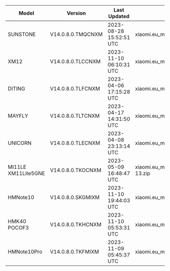 | Model | Version | Last Updated | File Name | Size | Download Link |
| ---- | ---- | ---- | ---- | ---- | ---- |
| SUNSTONE | V14.0.8.0.TMQCNXM | 2023-08-28 15:52:51 UTC | xiaomi.eu_multi_SUNSTONE_V14.0.8.0.TMQCNXM_v14-13.zip | 4.1 GB | [SourceForge](https://sourceforge.net/projects/xiaomi-eu-multilang-miui-roms/files/xiaomi.eu/MIUI-STABLE-RELEASES/MIUIv14/xiaomi.eu_multi_SUNSTONE_V14.0.8.0.TMQCNXM_v14-13.zip/download) |
| XM12 | V14.0.8.0.TLCCNXM | 2023-11-10 06:10:31 UTC | xiaomi.eu_multi_XM12_V14.0.8.0.TLCCNXM_v14-13.zip | 5.0 GB | [SourceForge](https://sourceforge.net/projects/xiaomi-eu-multilang-miui-roms/files/xiaomi.eu/MIUI-STABLE-RELEASES/MIUIv14/xiaomi.eu_multi_XM12_V14.0.8.0.TLCCNXM_v14-13.zip/download) |
| DITING | V14.0.8.0.TLFCNXM | 2023-04-06 17:15:28 UTC | xiaomi.eu_multi_DITING_V14.0.8.0.TLFCNXM_v14-13.zip | 5.1 GB | [SourceForge](https://sourceforge.net/projects/xiaomi-eu-multilang-miui-roms/files/xiaomi.eu/MIUI-STABLE-RELEASES/MIUIv14/xiaomi.eu_multi_DITING_V14.0.8.0.TLFCNXM_v14-13.zip/download) |
| MAYFLY | V14.0.8.0.TLTCNXM | 2023-04-17 14:31:50 UTC | xiaomi.eu_multi_MAYFLY_V14.0.8.0.TLTCNXM_v14-13.zip | 5.2 GB | [SourceForge](https://sourceforge.net/projects/xiaomi-eu-multilang-miui-roms/files/xiaomi.eu/MIUI-STABLE-RELEASES/MIUIv14/xiaomi.eu_multi_MAYFLY_V14.0.8.0.TLTCNXM_v14-13.zip/download) |
| UNICORN | V14.0.8.0.TLECNXM | 2023-04-08 23:13:14 UTC | xiaomi.eu_multi_UNICORN_V14.0.8.0.TLECNXM_v14-13.zip | 5.3 GB | [SourceForge](https://sourceforge.net/projects/xiaomi-eu-multilang-miui-roms/files/xiaomi.eu/MIUI-STABLE-RELEASES/MIUIv14/xiaomi.eu_multi_UNICORN_V14.0.8.0.TLECNXM_v14-13.zip/download) |
| MI11LE XM11Lite5GNE | V14.0.8.0.TKOCNXM | 2023-05-09 16:48:47 UTC | xiaomi.eu_multi_MI11LE_XM11Lite5GNE_V14.0.8.0.TKOCNXM_v14-13.zip | 4.7 GB | [SourceForge](https://sourceforge.net/projects/xiaomi-eu-multilang-miui-roms/files/xiaomi.eu/MIUI-STABLE-RELEASES/MIUIv14/xiaomi.eu_multi_MI11LE_XM11Lite5GNE_V14.0.8.0.TKOCNXM_v14-13.zip/download) |
| HMNote10 | V14.0.8.0.SKGMIXM | 2023-11-10 19:44:03 UTC | xiaomi.eu_multi_HMNote10_V14.0.8.0.SKGMIXM_v14-12.zip | 3.7 GB | [SourceForge](https://sourceforge.net/projects/xiaomi-eu-multilang-miui-roms/files/xiaomi.eu/MIUI-STABLE-RELEASES/MIUIv14/xiaomi.eu_multi_HMNote10_V14.0.8.0.SKGMIXM_v14-12.zip/download) |
| HMK40 POCOF3 | V14.0.8.0.TKHCNXM | 2023-11-10 05:53:31 UTC | xiaomi.eu_multi_HMK40_POCOF3_V14.0.8.0.TKHCNXM_v14-13.zip | 4.3 GB | [SourceForge](https://sourceforge.net/projects/xiaomi-eu-multilang-miui-roms/files/xiaomi.eu/MIUI-STABLE-RELEASES/MIUIv14/xiaomi.eu_multi_HMK40_POCOF3_V14.0.8.0.TKHCNXM_v14-13.zip/download) |
| HMNote10Pro | V14.0.8.0.TKFMIXM | 2023-11-09 05:45:37 UTC | xiaomi.eu_multi_HMNote10Pro_V14.0.8.0.TKFMIXM_v14-13.zip | 4.0 GB | [SourceForge](https://sourceforge.net/projects/xiaomi-eu-multilang-miui-roms/files/xiaomi.eu/MIUI-STABLE-RELEASES/MIUIv14/xiaomi.eu_multi_HMNote10Pro_V14.0.8.0.TKFMIXM_v14-13.zip/download) |
